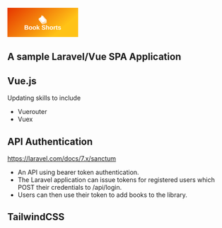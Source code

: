 

![alt text](logo.png?raw=true)


## A sample Laravel/Vue SPA Application

## Vue.js
Updating skills to include
* Vuerouter
* Vuex

## API Authentication
https://laravel.com/docs/7.x/sanctum

* An API using bearer token authentication.
* The Laravel application can issue tokens for registered users which POST their credentials to /api/login.
* Users can then use their token to add books to the library.

## TailwindCSS


